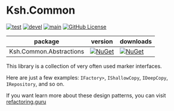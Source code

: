 # Ksh.Common

[![test](https://github.com/skukshaus/Common/actions/workflows/test.yml/badge.svg)](https://github.com/skukshaus/Common/actions/workflows/test_main.yml)
[![devel](https://github.com/skukshaus/Common/actions/workflows/devel.yml/badge.svg)](https://github.com/skukshaus/Common/actions/workflows/devel.yml)
[![main](https://github.com/skukshaus/common/actions/workflows/main.yml/badge.svg)](https://github.com/skukshaus/common/actions/workflows/main.yml)
[![GitHub License](https://img.shields.io/github/license/skukshaus/Common)](https://github.com/skukshaus/Common/blob/main/LICENSE)


| package                 | version                                                                                                                         | downloads                                                                                                                        |
|-------------------------|---------------------------------------------------------------------------------------------------------------------------------|----------------------------------------------------------------------------------------------------------------------------------|
| Ksh.Common.Abstractions | [![NuGet](https://img.shields.io/nuget/v/Ksh.Common.Abstractions.svg)](https://www.nuget.org/packages/Ksh.Common.Abstractions/) | [![NuGet](https://img.shields.io/nuget/dt/Ksh.Common.Abstractions.svg)](https://www.nuget.org/packages/Ksh.Common.Abstractions/) |

This library is a collection of very often used marker interfaces.

Here are just a few examples: ``IFactory>``, ``IShallowCopy``, ``IDeepCopy``, ``IRepository``, and so on.

If you want learn more about these design patterns, you can visit [refactoring.guru](https://refactoring.guru/design-patterns)